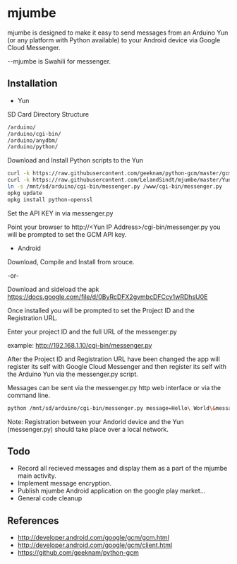 mjumbe
====

mjumbe is designed to make it easy to send messages from an Arduino Yun (or any platform with Python available) to your Android device via Google Cloud Messenger. 

--mjumbe is Swahili for messenger. 

Installation
----

- Yun

SD Card Directory Structure
``` bash
/arduino/
/arduino/cgi-bin/
/arduino/anydbm/
/arduino/python/
```


Download and Install Python scripts to the Yun
``` bash
curl -k https://raw.githubusercontent.com/geeknam/python-gcm/master/gcm/gcm.py -o /mnt/sd/arduino/python/gcm.py
curl -k https://raw.githubusercontent.com/LelandSindt/mjumbe/master/Yun/messenger.py -o /mnt/sd/arduino/cgi-bin/messenger.py
ln -s /mnt/sd/arduino/cgi-bin/messenger.py /www/cgi-bin/messenger.py
opkg update
opkg install python-openssl 
```

Set the API KEY in via messenger.py

Point your browser to http://\<Yun IP Address\>/cgi-bin/messenger.py you will be prompted to set the GCM API key.

- Android

Download, Compile and Install from srouce.

-or-

Download and sideload the apk https://docs.google.com/file/d/0ByRcDFX2gvmbcDFCcy1wRDhsU0E

Once installed you will be prompted to set the Project ID and the Registration URL.

Enter your project ID and the full URL of the messenger.py

example: http://192.168.1.10/cgi-bin/messenger.py

After the Project ID and Registration URL have been changed the app will register its self with Google Cloud Messenger and then register its self with the Arduino Yun via the messenger.py script. 

Messages can be sent via the messenger.py http web interface or via the command line. 

```bash
python /mnt/sd/arduino/cgi-bin/messenger.py message=Hello\ World\&messagetype=alert
```

Note: Registration between your Andorid device and the Yun (messenger.py) should take place over a local network. 


Todo
----
- Record all recieved messages and display them as a part of the mjumbe main activity.
- Implement message encryption.
- Publish mjumbe Android application on the google play market... 
- General code cleanup

References
----
- http://developer.android.com/google/gcm/gcm.html
- http://developer.android.com/google/gcm/client.html
- https://github.com/geeknam/python-gcm

